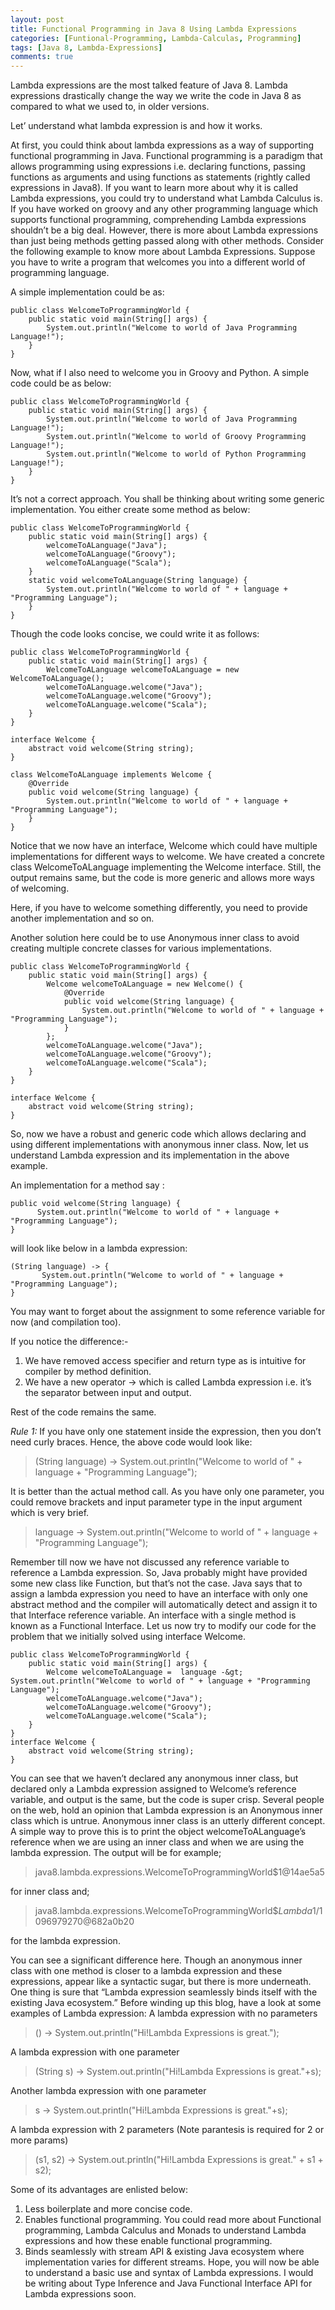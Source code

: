 ```yaml
---
layout: post
title: Functional Programming in Java 8 Using Lambda Expressions
categories: [Funtional-Programming, Lambda-Calculas, Programming]
tags: [Java 8, Lambda-Expressions]
comments: true
---
```



Lambda expressions are the most talked feature of Java 8. Lambda expressions drastically change the way we write the code in Java 8 as compared to what we used to, in older versions. 

Let’ understand what lambda expression is and how it works.

At first, you could think about lambda expressions as a way of supporting functional programming in Java. Functional programming is a paradigm that allows programming using expressions i.e. declaring functions, passing functions as arguments and using functions as statements (rightly called expressions in Java8). If you want to learn more about why it is called Lambda expressions, you could try to understand what Lambda Calculus is.
If you have worked on groovy and any other programming language which supports functional programming, comprehending Lambda expressions shouldn’t be a big deal. However, there is more about Lambda expressions than just being methods getting passed along with other methods.
Consider the following example to know more about Lambda Expressions. 
Suppose you have to write a program that welcomes you into a different world of programming language.

A simple implementation could be as:

	public class WelcomeToProgrammingWorld {
		public static void main(String[] args) {
			System.out.println("Welcome to world of Java Programming Language!");
		}
	}

Now, what if I also need to welcome you in Groovy and Python. A simple code could be as below:

	public class WelcomeToProgrammingWorld {
		public static void main(String[] args) {
			System.out.println("Welcome to world of Java Programming Language!");
			System.out.println("Welcome to world of Groovy Programming Language!");
			System.out.println("Welcome to world of Python Programming Language!");
		}
	}

It’s not a correct approach. You shall be thinking about writing some generic implementation. You either create some method as below:

	public class WelcomeToProgrammingWorld {
		public static void main(String[] args) {
			welcomeToALanguage("Java");
			welcomeToALanguage("Groovy");
			welcomeToALanguage("Scala");
		}
		static void welcomeToALanguage(String language) {
			System.out.println("Welcome to world of " + language + "Programming Language");
		}
	}

Though the code looks concise, we could write it as follows:

	public class WelcomeToProgrammingWorld {
		public static void main(String[] args) {
			WelcomeToALanguage welcomeToALanguage = new WelcomeToALanguage();
			welcomeToALanguage.welcome("Java");
			welcomeToALanguage.welcome("Groovy");
			welcomeToALanguage.welcome("Scala");
		}
	}
	 
	interface Welcome {
		abstract void welcome(String string);
	}
	 
	class WelcomeToALanguage implements Welcome {
		@Override
		public void welcome(String language) {
			System.out.println("Welcome to world of " + language + "Programming Language");
		}
	}

Notice that we now have an interface, Welcome which could have multiple implementations for different ways to welcome. We have created a concrete class WelcomeToALanguage implementing the Welcome interface. Still, the output remains same, but the code is more generic and allows more ways of welcoming. 

Here, if you have to welcome something differently, you need to provide another implementation and so on.

Another solution here could be to use Anonymous inner class to avoid creating multiple concrete classes for various implementations.

	public class WelcomeToProgrammingWorld {
		public static void main(String[] args) {
			Welcome welcomeToALanguage = new Welcome() {
				@Override
				public void welcome(String language) {
					System.out.println("Welcome to world of " + language + "Programming Language");
				}
			};
			welcomeToALanguage.welcome("Java");
			welcomeToALanguage.welcome("Groovy");
			welcomeToALanguage.welcome("Scala");
		}
	}
	 
	interface Welcome {
		abstract void welcome(String string);
	}
So, now we have a robust and generic code which allows declaring and using different implementations with anonymous inner class.
Now, let us understand Lambda expression and its implementation in the above example. 

An implementation for a method say :

	public void welcome(String language) {
		  System.out.println("Welcome to world of " + language + "Programming Language");
	}

will look like below in a lambda expression:

	(String language) -> {
		   System.out.println("Welcome to world of " + language + "Programming Language");
	}

You may want to forget about the assignment to some reference variable for now (and compilation too).

If you notice the difference:-
1. We have removed access specifier and return type as is intuitive for compiler by method definition. 
2. We have a new operator -> which is called Lambda expression i.e. it’s the separator between input and output.

Rest of the code remains the same.

*Rule 1:* If you have only one statement inside the expression, then you don’t need curly braces. Hence, the above code would look like:

>(String language) -> System.out.println("Welcome to world of " + language + "Programming Language");

It is better than the actual method call. 
As you have only one parameter, you could remove brackets and input parameter type in the input argument which is very brief.

> language -> System.out.println("Welcome to world of " + language + "Programming Language");

Remember till now we have not discussed any reference variable to reference a Lambda expression.
So, Java probably might have provided some new class like Function, but that’s not the case. Java says that to assign a lambda expression you need to have an interface with only one abstract method and the compiler will automatically detect and assign it to that Interface reference variable.
An interface with a single method is known as a Functional Interface. 
Let us now try to modify our code for the problem that we initially solved using interface Welcome.

	public class WelcomeToProgrammingWorld {
		public static void main(String[] args) {
			Welcome welcomeToALanguage =  language -&gt; System.out.println("Welcome to world of " + language + "Programming Language");
			welcomeToALanguage.welcome("Java");
			welcomeToALanguage.welcome("Groovy");
			welcomeToALanguage.welcome("Scala");
		}
	}
	interface Welcome {
		abstract void welcome(String string);
	}

You can see that we haven’t declared any anonymous inner class, but declared only a Lambda expression assigned to Welcome’s reference variable, and output is the same, but the code is super crisp.
Several people on the web, hold an opinion that Lambda expression is an Anonymous inner class which is untrue. Anonymous inner class is an utterly different concept. A simple way to prove this is to print the object welcomeToALanguage’s reference when we are using an inner class and when we are using the lambda expression. The output will be for example;

>java8.lambda.expressions.WelcomeToProgrammingWorld$1@14ae5a5 

for inner class and;

>java8.lambda.expressions.WelcomeToProgrammingWorld$$Lambda$1/1096979270@682a0b20

for the lambda expression.

You can see a significant difference here. Though an anonymous inner class with one method is closer to a lambda expression and these expressions, appear like a syntactic sugar, but there is more underneath. 
One thing is sure that “Lambda expression seamlessly binds itself with the existing Java ecosystem.”
Before winding up this blog, have a look at some examples of Lambda expression:
A lambda expression with no parameters

>() -> System.out.println("Hi!Lambda Expressions is great."); 

A lambda expression with one parameter

>(String s) -> System.out.println("Hi!Lambda Expressions is great."+s);

Another lambda expression with one parameter

>s -> System.out.println("Hi!Lambda Expressions is great."+s);

A lambda expression with 2 parameters (Note parantesis is required for 2 or more params)

>(s1, s2) -> System.out.println("Hi!Lambda Expressions is great." + s1 + s2);

Some of its advantages are enlisted below: 
1. Less boilerplate and more concise code.
2. Enables functional programming. You could read more about Functional programming, Lambda Calculus and Monads to understand Lambda expressions and how these enable functional programming.
3. Binds seamlessly with stream API & existing Java ecosystem where implementation varies for different streams.
Hope, you will now be able to understand a basic use and syntax of Lambda expressions. I would be writing about Type Inference and Java Functional Interface API for Lambda expressions soon. 